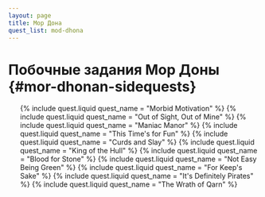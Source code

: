 ```yaml
---
layout: page
title: Мор Дона
quest_list: mod-dhona
---
```


# Побочные задания Мор Доны {#mor-dhonan-sidequests}

<ul markdown="0">
	{% include quest.liquid quest_name = "Morbid Motivation" %}
	{% include quest.liquid quest_name = "Out of Sight, Out of Mine" %}
	{% include quest.liquid quest_name = "Maniac Manor" %}
	{% include quest.liquid quest_name = "This Time's for Fun" %}
	{% include quest.liquid quest_name = "Curds and Slay" %}
	{% include quest.liquid quest_name = "King of the Hull" %}
	{% include quest.liquid quest_name = "Blood for Stone" %}
	{% include quest.liquid quest_name = "Not Easy Being Green" %}
	{% include quest.liquid quest_name = "For Keep's Sake" %}
	{% include quest.liquid quest_name = "It's Definitely Pirates" %}
	{% include quest.liquid quest_name = "The Wrath of Qarn" %}
</ul>
